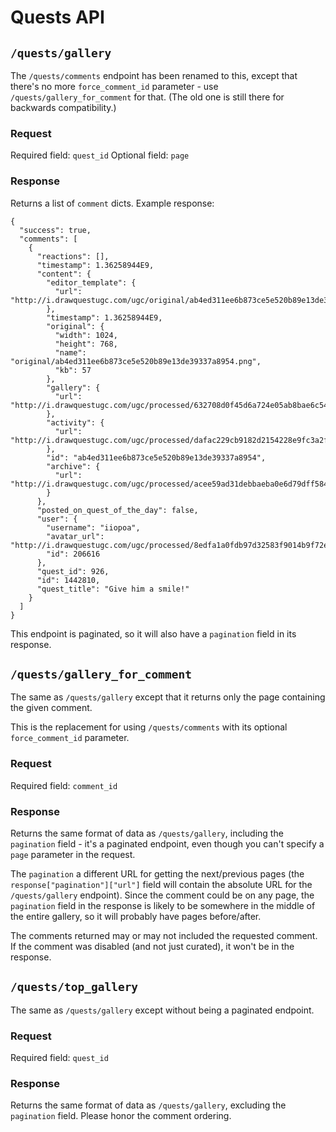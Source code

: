 # Quests API

## `/quests/gallery`

The `/quests/comments` endpoint has been renamed to this, except that there's no more `force_comment_id` parameter - use `/quests/gallery_for_comment` for that. (The old one is still there for backwards compatibility.)

### Request

Required field: `quest_id`
Optional field: `page`

### Response

Returns a list of `comment` dicts. Example response:

    {
      "success": true,
      "comments": [
        {
          "reactions": [],
          "timestamp": 1.36258944E9,
          "content": {
            "editor_template": {
              "url": "http://i.drawquestugc.com/ugc/original/ab4ed311ee6b873ce5e520b89e13de39337a8954.png"
            },
            "timestamp": 1.36258944E9,
            "original": {
              "width": 1024,
              "height": 768,
              "name": "original/ab4ed311ee6b873ce5e520b89e13de39337a8954.png",
              "kb": 57
            },
            "gallery": {
              "url": "http://i.drawquestugc.com/ugc/processed/632708d0f45d6a724e05ab8bae6c54f3edf7daba.jpg"
            },
            "activity": {
              "url": "http://i.drawquestugc.com/ugc/processed/dafac229cb9182d2154228e9fc3a2fd5054c4e89.jpg"
            },
            "id": "ab4ed311ee6b873ce5e520b89e13de39337a8954",
            "archive": {
              "url": "http://i.drawquestugc.com/ugc/processed/acee59ad31debbaeba0e6d79dff58440a0f3cc7b.jpg"
            }
          },
          "posted_on_quest_of_the_day": false,
          "user": {
            "username": "iiopoa",
            "avatar_url": "http://i.drawquestugc.com/ugc/processed/8edfa1a0fdb97d32583f9014b9f72e2c1481f513.jpg",
            "id": 206616
          },
          "quest_id": 926,
          "id": 1442810,
          "quest_title": "Give him a smile!"
        }
      ]
    }

This endpoint is paginated, so it will also have a `pagination` field in its response.

##  `/quests/gallery_for_comment`

The same as `/quests/gallery` except that it returns only the page containing the given comment.

This is the replacement for using `/quests/comments` with its optional `force_comment_id` parameter.

### Request

Required field: `comment_id`

### Response

Returns the same format of data as `/quests/gallery`, including the `pagination` field - it's a paginated endpoint, even though you can't specify a `page` parameter in the request.

The `pagination`  a different URL for getting the next/previous pages (the `response["pagination"]["url"]` field will contain the absolute URL for the `/quests/gallery` endpoint). Since the comment could be on any page, the `pagination` field in the response is likely to be somewhere in the middle of the entire gallery, so it will probably have pages before/after.

The comments returned may or may not included the requested comment. If the comment was disabled (and not just curated), it won't be in the response.

##  `/quests/top_gallery`

The same as `/quests/gallery` except without being a paginated endpoint.

### Request

Required field: `quest_id`

### Response

Returns the same format of data as `/quests/gallery`, excluding the `pagination` field. Please honor the comment ordering.

